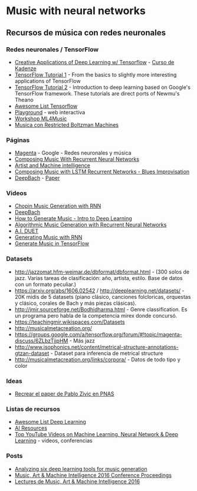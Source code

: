 # Music with neural networks

## Recursos de música con redes neuronales

### Redes neuronales / TensorFlow

* [Creative Applications of Deep Learning w/ Tensorflow](https://github.com/pkmital/CADL) - [Curso de Kadenze](https://www.kadenze.com/courses/creative-applications-of-deep-learning-with-tensorflow/info)
* [TensorFlow Tutorial 1](https://github.com/pkmital/tensorflow_tutorials) - From the basics to slightly more interesting applications of TensorFlow
* [TensorFlow Tutorial 2](https://github.com/nlintz/TensorFlow-Tutorials) - Introduction to deep learning based on Google's TensorFlow framework. These tutorials are direct ports of Newmu's Theano
* [Awesome List Tensorflow](https://github.com/jtoy/awesome-tensorflow)
* [Playground](http://playground.tensorflow.org/) - web interactiva
* [Workshop ML4Music](https://github.com/brannondorsey/ml4music-workshop)
* [Musica con Restricted Boltzman Machines](https://github.com/llSourcell/Music_Generator_Demo)

### Páginas 

* [Magenta](https://magenta.tensorflow.org/) - Google - Redes neuronales y música
* [Composing Music With Recurrent Neural Networks](http://www.hexahedria.com/2015/08/03/composing-music-with-recurrent-neural-networks/)
* [Artist and Machine intelligence](https://ami.withgoogle.com/)
* [Composing Music with LSTM Recurrent Networks - Blues Improvisation](http://people.idsia.ch/~juergen/blues/)
* [DeepBach](http://www.flow-machines.com/deepbach-polyphonic-music-generation-bach-chorales/) - [Paper](https://arxiv.org/abs/1612.01010)

### Videos

* [Chopin Music Generation with RNN](https://www.youtube.com/watch?v=j60J1cGINX4)
* [DeepBach](https://www.youtube.com/watch?v=QiBM7-5hA6o)
* [How to Generate Music - Intro to Deep Learning](https://www.youtube.com/watch?v=4DMm5Lhey1U)
* [Algorithmic Music Generation with Recurrent Neural Networks](https://www.youtube.com/watch?v=0VTI1BBLydE&t=1s)
* [A.I. DUET](https://www.youtube.com/watch?v=0ZE1bfPtvZo)
* [Generating Music with RNN](https://www.youtube.com/watch?v=A2gyidoFsoI&index=2&list=RDj60J1cGINX4)
* [Generate Music in TensorFlow](https://www.youtube.com/watch?v=Jkkjy7dVdaY)

### Datasets

* http://jazzomat.hfm-weimar.de/dbformat/dbformat.html - (300 solos de jazz. Varias tareas de clasificación: año, artista, estilo. Base de datos con un formato peculiar.)
* https://arxiv.org/abs/1606.02542 / http://deeplearning.net/datasets/ - 20K midis de 5 datasets (piano clásico, canciones folcloricas, orquestas y clásico, corales de Bach y más piezas clásicas). 
* http://jmir.sourceforge.net/Bodhidharma.html - Genre classification. Es un programa pero habla de la competencia mirex donde concursó.
* https://teachingmir.wikispaces.com/Datasets
* http://musicalmetacreation.org/
* https://groups.google.com/a/tensorflow.org/forum/#!topic/magenta-discuss/6ZLbzTjjpHM - Más jazz
* http://www.isophonics.net/content/metrical-structure-annotations-gtzan-dataset - Dataset para inferencia de metrical structure
* http://musicalmetacreation.org/links/corpora/ - Datos de todo tipo y color

### Ideas

* [Recrear el paper de Pablo Zivic en PNAS](http://www.pnas.org/content/110/24/10034.full?tab=ds)

### Listas de recursos

* [Awesome List Deep Learning](https://github.com/ChristosChristofidis/awesome-deep-learning)
* [AI Resources](https://github.com/memo/ai-resources)
* [Top YouTube Videos on Machine Learning, Neural Network & Deep Learning](https://www.analyticsvidhya.com/blog/2015/07/top-youtube-videos-machine-learning-neural-network-deep-learning/) - videos, conferencias

### Posts

* [Analyzing six deep learning tools for music generation](http://www.asimovinstitute.org/analyzing-deep-learning-tools-music/)
* [Music, Art & Machine Intelligence 2016 Conference Proceedings](https://medium.com/artists-and-machine-intelligence/music-art-machine-intelligence-2016-conference-proceedings-ea376a4e2576#.7dtq32yj5)
* [Lectures de Music, Art & Machine Intelligence 2016](https://medium.com/artists-and-machine-intelligence/mami-lectures-part-1-2a685ef07e0b#.34gvxsjtj)
